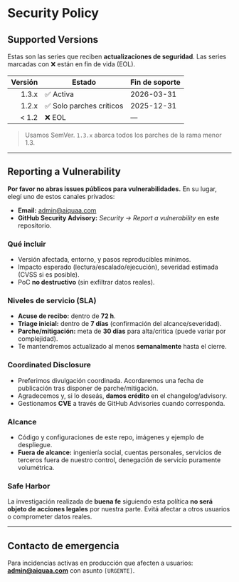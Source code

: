 # Security Policy

## Supported Versions

Estas son las series que reciben **actualizaciones de seguridad**. Las series marcadas con ❌ están en fin de vida (EOL).

| Versión | Estado              | Fin de soporte |
|--------:|---------------------|----------------|
| 1.3.x   | ✅ Activa            | 2026-03-31     |
| 1.2.x   | ✅ Solo parches críticos | 2025-12-31     |
| < 1.2   | ❌ EOL               | —              |

> Usamos SemVer. `1.3.x` abarca todos los parches de la rama menor 1.3.

---

## Reporting a Vulnerability

**Por favor no abras issues públicos para vulnerabilidades.**
En su lugar, elegí uno de estos canales privados:

- **Email:** admin@aiquaa.com   
- **GitHub Security Advisory:** _Security → Report a vulnerability_ en este repositorio.

### Qué incluir
- Versión afectada, entorno, y pasos reproducibles mínimos.  
- Impacto esperado (lectura/escalado/ejecución), severidad estimada (CVSS si es posible).  
- PoC **no destructivo** (sin exfiltrar datos reales).

### Niveles de servicio (SLA)
- **Acuse de recibo:** dentro de **72 h**.  
- **Triage inicial:** dentro de **7 días** (confirmación del alcance/severidad).  
- **Parche/mitigación:** meta de **30 días** para alta/critica (puede variar por complejidad).  
- Te mantendremos actualizado al menos **semanalmente** hasta el cierre.

### Coordinated Disclosure
- Preferimos divulgación coordinada. Acordaremos una fecha de publicación tras disponer de parche/mitigación.  
- Agradecemos y, si lo deseás, **damos crédito** en el changelog/advisory.  
- Gestionamos **CVE** a través de GitHub Advisories cuando corresponda.

### Alcance
- Código y configuraciones de este repo, imágenes y ejemplo de despliegue.  
- **Fuera de alcance:** ingeniería social, cuentas personales, servicios de terceros fuera de nuestro control, denegación de servicio puramente volumétrica.

### Safe Harbor
La investigación realizada de **buena fe** siguiendo esta política **no será objeto de acciones legales** por nuestra parte. Evitá afectar a otros usuarios o comprometer datos reales.

---

## Contacto de emergencia
Para incidencias activas en producción que afecten a usuarios: **admin@aiquaa.com** con asunto `[URGENTE]`.
